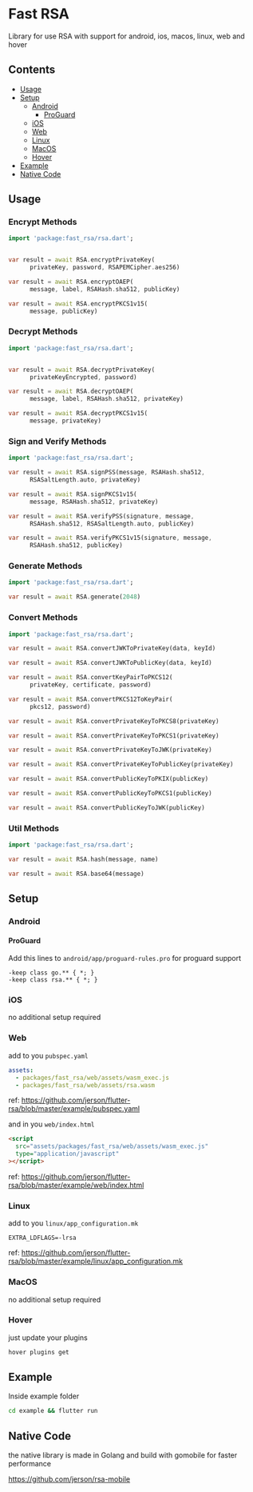 # Fast RSA

Library for use RSA with support for android, ios, macos, linux, web and hover

## Contents

- [Usage](#usage)
- [Setup](#setup)
  - [Android](#android)
    - [ProGuard](#proguard)
  - [iOS](#ios)
  - [Web](#web)
  - [Linux](#linux)
  - [MacOS](#macos)
  - [Hover](#hover)
- [Example](#example)
- [Native Code](#native-code)

## Usage

### Encrypt Methods

```dart
import 'package:fast_rsa/rsa.dart';


var result = await RSA.encryptPrivateKey(
      privateKey, password, RSAPEMCipher.aes256)

var result = await RSA.encryptOAEP(
      message, label, RSAHash.sha512, publicKey)

var result = await RSA.encryptPKCS1v15(
      message, publicKey)

```

### Decrypt Methods

```dart
import 'package:fast_rsa/rsa.dart';


var result = await RSA.decryptPrivateKey(
      privateKeyEncrypted, password)

var result = await RSA.decryptOAEP(
      message, label, RSAHash.sha512, privateKey)

var result = await RSA.decryptPKCS1v15(
      message, privateKey)

```

### Sign and Verify Methods

```dart
import 'package:fast_rsa/rsa.dart';

var result = await RSA.signPSS(message, RSAHash.sha512,
      RSASaltLength.auto, privateKey)

var result = await RSA.signPKCS1v15(
      message, RSAHash.sha512, privateKey)

var result = await RSA.verifyPSS(signature, message,
      RSAHash.sha512, RSASaltLength.auto, publicKey)

var result = await RSA.verifyPKCS1v15(signature, message,
      RSAHash.sha512, publicKey)


```

### Generate Methods

```dart
import 'package:fast_rsa/rsa.dart';

var result = await RSA.generate(2048)

```

### Convert Methods

```dart
import 'package:fast_rsa/rsa.dart';

var result = await RSA.convertJWKToPrivateKey(data, keyId)

var result = await RSA.convertJWKToPublicKey(data, keyId)

var result = await RSA.convertKeyPairToPKCS12(
      privateKey, certificate, password)

var result = await RSA.convertPKCS12ToKeyPair(
      pkcs12, password)

var result = await RSA.convertPrivateKeyToPKCS8(privateKey)

var result = await RSA.convertPrivateKeyToPKCS1(privateKey)

var result = await RSA.convertPrivateKeyToJWK(privateKey)

var result = await RSA.convertPrivateKeyToPublicKey(privateKey)

var result = await RSA.convertPublicKeyToPKIX(publicKey)

var result = await RSA.convertPublicKeyToPKCS1(publicKey)

var result = await RSA.convertPublicKeyToJWK(publicKey)
```

### Util Methods

```dart
import 'package:fast_rsa/rsa.dart';

var result = await RSA.hash(message, name)

var result = await RSA.base64(message)

```

## Setup

### Android

#### ProGuard

Add this lines to `android/app/proguard-rules.pro` for proguard support

```proguard
-keep class go.** { *; }
-keep class rsa.** { *; }
```

### iOS

no additional setup required

### Web

add to you `pubspec.yaml`

```yaml
assets:
  - packages/fast_rsa/web/assets/wasm_exec.js
  - packages/fast_rsa/web/assets/rsa.wasm
```

ref: https://github.com/jerson/flutter-rsa/blob/master/example/pubspec.yaml

and in you `web/index.html`

```html
<script
  src="assets/packages/fast_rsa/web/assets/wasm_exec.js"
  type="application/javascript"
></script>
```

ref: https://github.com/jerson/flutter-rsa/blob/master/example/web/index.html

### Linux

add to you `linux/app_configuration.mk`

```make
EXTRA_LDFLAGS=-lrsa
```

ref: https://github.com/jerson/flutter-rsa/blob/master/example/linux/app_configuration.mk

### MacOS

no additional setup required

### Hover

just update your plugins

```bash
hover plugins get
```

## Example

Inside example folder

```bash
cd example && flutter run
```

## Native Code

the native library is made in Golang and build with gomobile for faster performance

https://github.com/jerson/rsa-mobile
